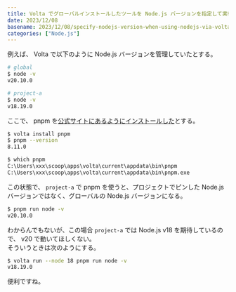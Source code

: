 ```yaml
---
title: Volta でグローバルインストールしたツールを Node.js バージョンを指定して実行する
date: 2023/12/08
basename: 2023/12/08/specify-nodejs-version-when-using-nodejs-via-volta
categories: ["Node.js"]
---
```


例えば、 Volta で以下のように Node.js バージョンを管理していたとする。

```bash
# global
$ node -v
v20.10.0

# project-a
$ node -v
v18.19.0
```

ここで、 pnpm を[公式サイトにあるようにインストールした](https://pnpm.io/ja/installation#using-volta)とする。

```bash
$ volta install pnpm
$ pnpm --version
8.11.0

$ which pnpm
C:\Users\xxx\scoop\apps\volta\current\appdata\bin\pnpm
C:\Users\xxx\scoop\apps\volta\current\appdata\bin\pnpm.exe
```

この状態で、 `project-a` で pnpm を使うと、プロジェクトでピンした Node.js バージョンではなく、グローバルの Node.js バージョンになる。

```bash
$ pnpm run node -v
v20.10.0
```

わからんでもないが、この場合 `project-a` では Node.js v18 を期待しているので、 v20 で動いてほしくない。  
そういうときは次のようにする。

```bash
$ volta run --node 18 pnpm run node -v
v18.19.0
```

便利ですね。
